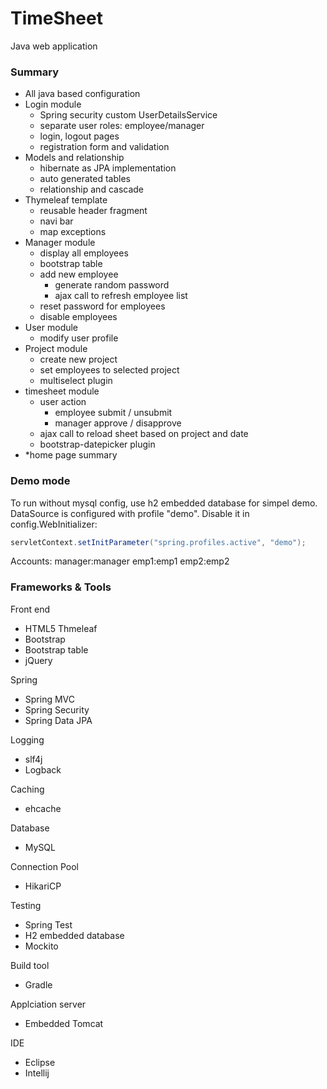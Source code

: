# TimeSheet
Java web application

### Summary
- All java based configuration
- Login module
  - Spring security custom UserDetailsService
  - separate user roles: employee/manager
  - login, logout pages
  - registration form and validation
- Models and relationship
  - hibernate as JPA implementation
  - auto generated tables
  - relationship and cascade
- Thymeleaf template
  - reusable header fragment
  - navi bar
  - map exceptions
- Manager module
  - display all employees
  - bootstrap table
  - add new employee
    - generate random password
    - ajax call to refresh employee list
  - reset password for employees
  - disable employees
- User module
  - modify user profile
- Project module
  - create new project
  - set employees to selected project
  - multiselect plugin
- timesheet module
  - user action
    - employee submit / unsubmit
    - manager approve / disapprove
  - ajax call to reload sheet based on project and date
  - bootstrap-datepicker plugin
- *home page summary

### Demo mode
To run without mysql config, use h2 embedded database for simpel demo.
DataSource is configured with profile "demo". Disable it in config.WebInitializer:
```java
servletContext.setInitParameter("spring.profiles.active", "demo");
```
Accounts:
manager:manager
emp1:emp1
emp2:emp2

### Frameworks & Tools
Front end
- HTML5 Thmeleaf
- Bootstrap
- Bootstrap table
- jQuery

Spring
- Spring MVC
- Spring Security
- Spring Data JPA

Logging
- slf4j
- Logback

Caching
- ehcache

Database
- MySQL

Connection Pool
- HikariCP

Testing
- Spring Test
- H2 embedded database
- Mockito

Build tool
- Gradle

Applciation server
- Embedded Tomcat

IDE
- Eclipse
- Intellij


 
